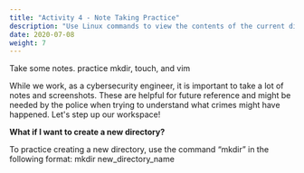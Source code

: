 ```yaml
---
title: "Activity 4 - Note Taking Practice"
description: "Use Linux commands to view the contents of the current directory"
date: 2020-07-08
weight: 7
---
```


Take some notes. practice mkdir, touch, and vim

While we work, as a cybersecurity engineer, it is important to take a lot of notes and screenshots. These are helpful for future reference and might be needed by the police when trying to understand what crimes might have happened. Let's step up our workspace!

**What if I want to create a new directory?**

To practice creating a new directory, use the command “mkdir” in the following format: 
mkdir new_directory_name
